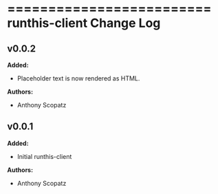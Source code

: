 =========================
runthis-client Change Log
=========================



<!-- current developments -->

## v0.0.2
**Added:**

* Placeholder text is now rendered as HTML.

**Authors:**

* Anthony Scopatz



## v0.0.1
**Added:**

* Initial runthis-client

**Authors:**

* Anthony Scopatz


